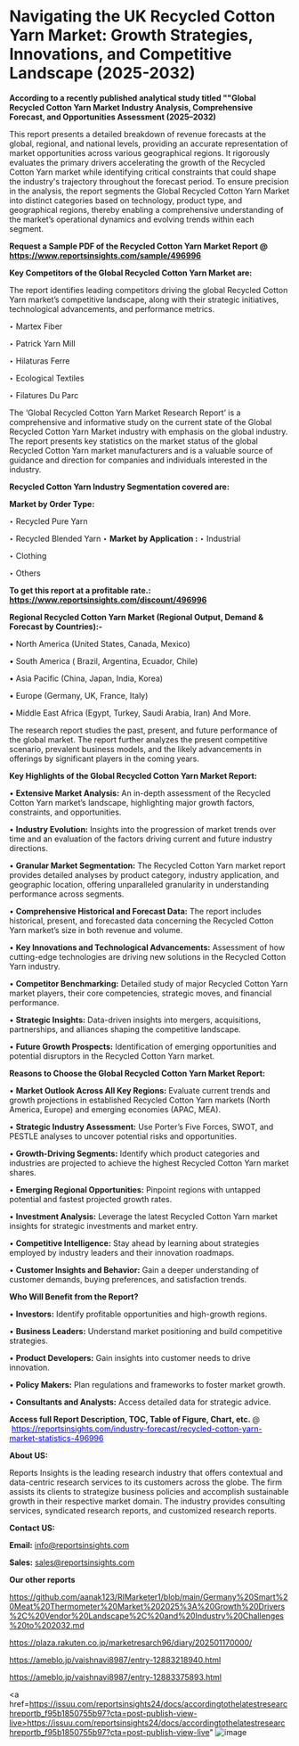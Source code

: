 # Navigating the UK Recycled Cotton Yarn Market: Growth Strategies, Innovations, and Competitive Landscape (2025-2032)

<strong>According to a recently published analytical study titled ""Global Recycled Cotton Yarn Market Industry Analysis, Comprehensive Forecast, and Opportunities Assessment (2025–2032)</strong>

This report presents a detailed breakdown of revenue forecasts at the global, regional, and national levels, providing an accurate representation of market opportunities across various geographical regions. It rigorously evaluates the primary drivers accelerating the growth of the Recycled Cotton Yarn market while identifying critical constraints that could shape the industry's trajectory throughout the forecast period. To ensure precision in the analysis, the report segments the Global Recycled Cotton Yarn Market into distinct categories based on technology, product type, and geographical regions, thereby enabling a comprehensive understanding of the market’s operational dynamics and evolving trends within each segment.

<strong>Request a Sample PDF of the Recycled Cotton Yarn Market Report </strong><strong>@<a href=https://www.reportsinsights.com/sample/496996 style=color:#0000ff;> https://www.reportsinsights.com/sample/496996</a></strong></font>

<strong>Key Competitors of the Global Recycled Cotton Yarn Market are:</strong>

The report identifies leading competitors driving the global Recycled Cotton Yarn market’s competitive landscape, along with their strategic initiatives, technological advancements, and performance metrics.

‣ Martex Fiber

‣ Patrick Yarn Mill

‣ Hilaturas Ferre

‣ Ecological Textiles

‣ Filatures Du Parc

The ‘Global Recycled Cotton Yarn Market Research Report’ is a comprehensive and informative study on the current state of the Global Recycled Cotton Yarn Market industry with emphasis on the global industry. The report presents key statistics on the market status of the global Recycled Cotton Yarn market manufacturers and is a valuable source of guidance and direction for companies and individuals interested in the industry.

<strong>Recycled Cotton Yarn Industry Segmentation covered are:</strong>

<strong>Market by Order Type: </strong>

‣ Recycled Pure Yarn

‣ Recycled Blended Yarn
‣ 
<strong>Market by Application :</strong>
‣ Industrial

‣ Clothing

‣ Others

<strong>To get this report at a profitable rate.: <a href=https://www.reportsinsights.com/discount/496996 style=color:#0000ff;>https://www.reportsinsights.com/discount/496996</a></strong></font>

<strong>Regional Recycled Cotton Yarn Market (Regional Output, Demand &amp; Forecast by Countries):-</strong>

• North America (United States, Canada, Mexico)

• South America ( Brazil, Argentina, Ecuador, Chile)

• Asia Pacific (China, Japan, India, Korea)

• Europe (Germany, UK, France, Italy)

• Middle East Africa (Egypt, Turkey, Saudi Arabia, Iran) And More.

The research report studies the past, present, and future performance of the global market. The report further analyzes the present competitive scenario, prevalent business models, and the likely advancements in offerings by significant players in the coming years.

<strong>Key Highlights of the Global Recycled Cotton Yarn Market Report:</strong>

• <strong>Extensive Market Analysis:</strong> An in-depth assessment of the Recycled Cotton Yarn market’s landscape, highlighting major growth factors, constraints, and opportunities.

• <strong>Industry Evolution:</strong> Insights into the progression of market trends over time and an evaluation of the factors driving current and future industry directions.

• <strong>Granular Market Segmentation:</strong> The Recycled Cotton Yarn market report provides detailed analyses by product category, industry application, and geographic location, offering unparalleled granularity in understanding performance across segments.

• <strong>Comprehensive Historical and Forecast Data:</strong> The report includes historical, present, and forecasted data concerning the Recycled Cotton Yarn market’s size in both revenue and volume.

• <strong>Key Innovations and Technological Advancements:</strong> Assessment of how cutting-edge technologies are driving new solutions in the Recycled Cotton Yarn industry.

• <strong>Competitor Benchmarking:</strong> Detailed study of major Recycled Cotton Yarn market players, their core competencies, strategic moves, and financial performance.

• <strong>Strategic Insights:</strong> Data-driven insights into mergers, acquisitions, partnerships, and alliances shaping the competitive landscape.

• <strong>Future Growth Prospects:</strong> Identification of emerging opportunities and potential disruptors in the Recycled Cotton Yarn market.

<strong>Reasons to Choose the Global Recycled Cotton Yarn Market Report:</strong>

• <strong>Market Outlook Across All Key Regions:</strong> Evaluate current trends and growth projections in established Recycled Cotton Yarn markets (North America, Europe) and emerging economies (APAC, MEA).

• <strong>Strategic Industry Assessment:</strong> Use Porter’s Five Forces, SWOT, and PESTLE analyses to uncover potential risks and opportunities.

• <strong>Growth-Driving Segments:</strong> Identify which product categories and industries are projected to achieve the highest Recycled Cotton Yarn market shares.

• <strong>Emerging Regional Opportunities:</strong> Pinpoint regions with untapped potential and fastest projected growth rates.

• <strong>Investment Analysis:</strong> Leverage the latest Recycled Cotton Yarn market insights for strategic investments and market entry.

• <strong>Competitive Intelligence:</strong> Stay ahead by learning about strategies employed by industry leaders and their innovation roadmaps.

• <strong>Customer Insights and Behavior:</strong> Gain a deeper understanding of customer demands, buying preferences, and satisfaction trends.

<strong>Who Will Benefit from the Report?</strong>

• <strong>Investors:</strong> Identify profitable opportunities and high-growth regions.

• <strong>Business Leaders:</strong> Understand market positioning and build competitive strategies.

• <strong>Product Developers:</strong> Gain insights into customer needs to drive innovation.

• <strong>Policy Makers:</strong> Plan regulations and frameworks to foster market growth.

• <strong>Consultants and Analysts:</strong> Access detailed data for strategic advice.
</ul>
<strong>Access full Report Description, TOC, Table of Figure, Chart, etc. </strong>@  <a href=https://reportsinsights.com/industry-forecast/recycled-cotton-yarn-market-statistics-496996 style=color:#0000ff;>https://reportsinsights.com/industry-forecast/recycled-cotton-yarn-market-statistics-496996</a></font>

<strong><strong>About US</strong>:</strong>

Reports Insights is the leading research industry that offers contextual and data-centric research services to its customers across the globe. The firm assists its clients to strategize business policies and accomplish sustainable growth in their respective market domain. The industry provides consulting services, syndicated research reports, and customized research reports.

<strong>Contact US:</strong>

<p class=""""><b>Email:</b> <a href=mailto:info@reportsinsights.com>info@reportsinsights.com</a></p>
<p class=""""><b>Sales:</b> <a href=mailto:sales@reportsinsights.com>sales@reportsinsights.com</a></p>

<strong>Our other reports</strong>

<a href=https://github.com/aanak123/RIMarketer1/blob/main/Germany%20Smart%20Meat%20Thermometer%20Market%202025%3A%20Growth%20Drivers%2C%20Vendor%20Landscape%2C%20and%20Industry%20Challenges%20to%202032.md>https://github.com/aanak123/RIMarketer1/blob/main/Germany%20Smart%20Meat%20Thermometer%20Market%202025%3A%20Growth%20Drivers%2C%20Vendor%20Landscape%2C%20and%20Industry%20Challenges%20to%202032.md</a>

<a href=https://plaza.rakuten.co.jp/marketresarch96/diary/202501170000/>https://plaza.rakuten.co.jp/marketresarch96/diary/202501170000/</a>

<a href=https://ameblo.jp/vaishnavi8987/entry-12883218940.html>https://ameblo.jp/vaishnavi8987/entry-12883218940.html</a>

<a href=https://ameblo.jp/vaishnavi8987/entry-12883375893.html>https://ameblo.jp/vaishnavi8987/entry-12883375893.html</a>

<a href=https://issuu.com/reportsinsights24/docs/accordingtothelatestresearchreportb_f95b1850755b97?cta=post-publish-view-live>https://issuu.com/reportsinsights24/docs/accordingtothelatestresearchreportb_f95b1850755b97?cta=post-publish-view-live</a>"
![image](https://github.com/user-attachments/assets/77cd6604-da47-4001-b207-39df5a18867a)
